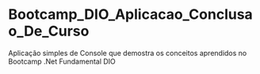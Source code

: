 # Bootcamp_DIO_Aplicacao_Conclusao_De_Curso
Aplicação simples de Console que demostra os conceitos aprendidos no Bootcamp .Net Fundamental DIO
